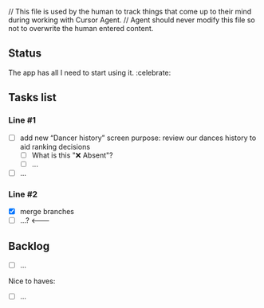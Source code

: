 // This file is used by the human to track things that come up to their mind during working with Cursor Agent.
// Agent should never modify this file so not to overwrite the human entered content.

## Status
The app has all I need to start using it. :celebrate:

## Tasks list

### Line #1
- [ ] add new “Dancer history” screen
  purpose: review our dances history to aid ranking decisions
  - [ ] What is this "❌ Absent"?
  - [ ] ...
- [ ] ...

### Line #2
- [X] merge branches
- [ ] ...?  <---

## Backlog
- [ ] ...

Nice to haves:
- [ ] ...
